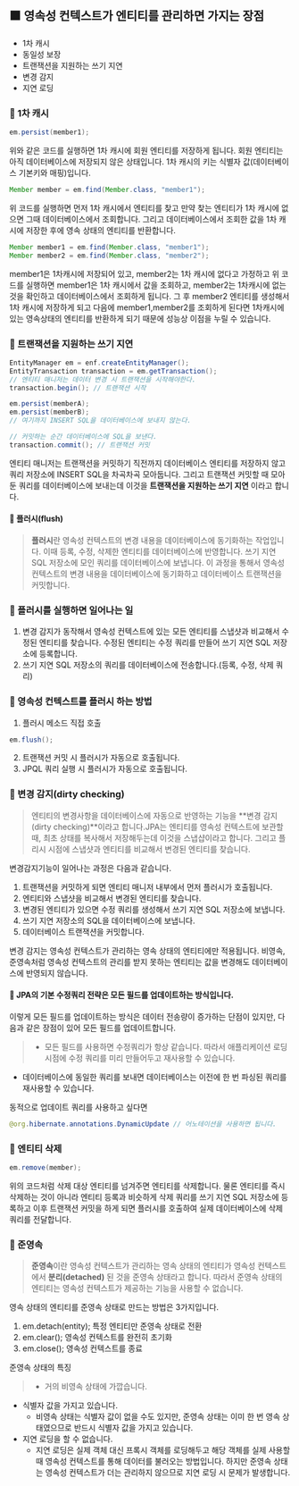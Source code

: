 ## 🟧 영속성 컨텍스트가 엔티티를 관리하면 가지는 장점
* 1차 캐시
* 동일성 보장
* 트랜잭션을 지원하는 쓰기 지연
* 변경 감지
* 지연 로딩


### 🔸 1차 캐시
```java
em.persist(member1);
```
위와 같은 코드를 실행하면 1차 캐시에 회원 엔티티를 저장하게 됩니다. 회원 엔티티는 아직 데이터베이스에 저장되지 않은 상태입니다. 1차 캐시의 키는 식별자 값(데이터베이스 기본키와 매핑)입니다.

```java
Member member = em.find(Member.class, "member1");
```
위 코드를 실행하면 먼저 1차 캐시에서 엔티티를 찾고 만약 찾는 엔티티가 1차 캐시에 없으면 그때 데이터베이스에서 조회합니다. 그리고 데이터베이스에서 조회한 값을 1차 캐시에 저장한 후에 영속 상태의 엔티티를 반환합니다.

```java
Member member1 = em.find(Member.class, "member1");
Member member2 = em.find(Member.class, "member2");
```
member1은 1차캐시에 저장되어 있고, member2는 1차 캐시에 없다고 가정하고 위 코드를 실행하면 member1은 1차 캐시에서 값을 조회하고, member2는 1차캐시에 없는것을 확인하고 데이터베이스에서 조회하게 됩니다. 그 후 member2 엔티티를 생성해서 1차 캐시에 저장하게 되고 다음에 member1,member2를 조회하게 된다면 1차캐시에 있는 영속상태의 엔티티를 반환하게 되기 때문에 성능상 이점을 누릴 수 있습니다.

### 🔸 트랜잭션을 지원하는 쓰기 지연
```java
EntityManager em = enf.createEntityManager();
EntityTransaction transaction = em.getTransaction();
// 엔티티 매니저는 데이터 변경 시 트랜잭션을 시작해야한다.
transaction.begin(); // 트랜잭션 시작

em.persist(memberA);
em.persist(memberB);
// 여기까지 INSERT SQL을 데이터베이스에 보내지 않는다.

// 커밋하는 순간 데이터베이스에 SQL을 보낸다.
transaction.commit(); // 트랜잭션 커밋
```
엔티티 매니저는 트랜잭션을 커밋하기 직전까지 데이터베이스 엔티티를 저장하지 않고 쿼리 저장소에 INSERT SQL을 차곡차곡 모아둡니다. 그리고 트랜잭션 커밋할 때 모아둔 쿼리를 데이터베이스에 보내는데 이것을 **트랜잭션을 지원하는 쓰기 지연** 이라고 합니다.

#### 🔸 플러시(flush)
> **플러시**란 영속성 컨텍스트의 변경 내용을 데이터베이스에 동기화하는 작업입니다.
이때 등록, 수정, 삭제한 엔티티를 데이터베이스에 반영합니다.
쓰기 지연 SQL 저장소에 모인 쿼리를 데이터베이스에 보냅니다.
이 과정을 통해서 영속성 컨텍스트의 변경 내용을 데이터베이스에 동기화하고 데이터베이스 트랜잭션을 커밋합니다.

### 🔸 플러시를 실행하면 일어나는 일
1. 변경 감지가 동작해서 영속성 컨텍스트에 있는 모든 엔티티를 스냅샷과 비교해서 수정된 엔티티를 찾습니다. 수정된 엔티티는 수정 쿼리를 만들어 쓰기 지연 SQL 저장소에 등록합니다.
2. 쓰기 지연 SQL 저장소의 쿼리를 데이터베이스에 전송합니다.(등록, 수정, 삭제 쿼리)

### 🔸 영속성 컨텍스트를 플러시 하는 방법
1. 플러시 메소드 직접 호출
```java
em.flush();
```
2. 트랜잭션 커밋 시 플러시가 자동으로 호출됩니다.
3. JPQL 쿼리 실행 시 플러시가 자동으로 호출됩니다.


### 🔸 변경 감지(dirty checking)
> 엔티티의 변경사항을 데이터베이스에 자동으로 반영하는 기능을 **변경 감지(dirty checking)**이라고 합니다.JPA는 엔티티를 영속성 컨텍스트에 보관할 때, 최초 상태를 복사해서 저장해두는데 이것을 스냅샵이라고 합니다. 그리고 플리시 시점에 스냅샷과 엔티티를 비교해서 변경된 엔티티를 찾습니다.

변경감지기능이 일어나는 과정은 다음과 같습니다.

1. 트랜잭션을 커밋하게 되면 엔티티 매니저 내부에서 먼저 플러시가 호출됩니다.
2. 엔티티와 스냅샷을 비교해서 변경된 엔티티를 찾습니다.
3. 변경된 엔티티가 있으면 수정 쿼리를 생성해서 쓰기 지연 SQL 저장소에 보냅니다.
4. 쓰기 지연 저장소의 SQL을 데이터베이스에 보냅니다.
5. 데이터베이스 트랜잭션을 커밋합니다.

변경 감지는 영속성 컨텍스트가 관리하는 영속 상태의 엔티티에만 적용됩니다. 비영속, 준영속처럼 영속성 컨텍스트의 관리를 받지 못하는 엔티티는 값을 변경해도 데이터베이스에 반영되지 않습니다.

#### 🔸 JPA의 기본 수정쿼리 전략은 모든 필드를 업데이트하는 방식입니다.
이렇게 모든 필드를 업데이트하는 방식은 데이터 전송량이 증가하는 단점이 있지만, 다음과 같은 장점이 있어 모든 필드를 업데이트합니다.
> - 모든 필드를 사용하면 수정쿼리가 항상 같습니다. 따라서 애플리케이션 로딩 시점에 수정 쿼리를 미리 만들어두고 재사용할 수 있습니다.
- 데이터베이스에 동일한 쿼리를 보내면 데이터베이스는 이전에 한 번 파싱된 쿼리를 재사용할 수 있습니다.

동적으로 업데이트 쿼리를 사용하고 싶다면
```java
@org.hibernate.annotations.DynamicUpdate // 어노테이션을 사용하면 됩니다.
```
### 🔸 엔티티 삭제
```java
em.remove(member);
```
위의 코드처럼 삭제 대상 엔티티를 넘겨주면 엔티티를 삭제합니다. 물론 엔티티를 즉시 삭제하는 것이 아니라 엔티티 등록과 비슷하게 삭제 쿼리를 쓰기 지연 SQL 저장소에 등록하고 이후 트랜잭션 커밋을 하게 되면 플러시를 호출하여 실제 데이터베이스에 삭제 쿼리를 전달합니다.

### 🔸 준영속
> **준영속**이란 영속성 컨텍스트가 관리하는 영속 상태의 엔티티가 영속성 컨텍스트에서 **분리(detached)** 된 것을 준영속 상태라고 합니다. 따라서 준영속 상태의 엔티티는 영속성 컨텍스트가 제공하는 기능을 사용할 수 없습니다.

영속 상태의 엔티티를 준영속 상태로 만드는 방법은 3가지입니다.

1. em.detach(entity); 특정 엔티티만 준영속 상태로 전환
2. em.clear(); 영속성 컨텍스트를 완전히 초기화
3. em.close(); 영속성 컨텍스트를 종료

준영속 상태의 특징
> - 거의 비영속 상태에 가깝습니다.
- 식별자 값을 가지고 있습니다.
    - 비영속 상태는 식별자 값이 없을 수도 있지만, 준영속 상태는 이미 한 번 영속 상태였으므로 반드시 식별자 값을 가지고 있습니다.
- 지연 로딩을 할 수 없습니다.
    - 지연 로딩은 실제 객체 대신 프록시 객체를 로딩해두고 해당 객체를 실제 사용할 때 영속성 컨텍스트를 통해 데이터를 불러오는 방법입니다. 하지만 준영속 상태는 영속성 컨텍스트가 더는 관리하지 않으므로 지연 로딩 시 문제가 발생합니다.